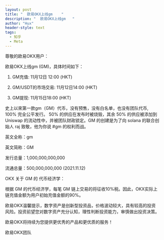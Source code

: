 ```yaml
---
layout: post
title: "  欧易OKX上线gm    "
description: "  欧易OKX上线gm   "
author: "Hux"
header-style: text
tags:
  - 知乎
  - Meta
---
```

尊敬的欧易OKX用户：

欧易OKX上线gm (GM)，具体时间如下：

1. GM充值: 11月12日 12:00 (HKT)

2. GM/USDT的市场交易: 11月12日14:00 (HKT)

3. GM提现: 11月15日18:00 (HKT)

史上以來第一款gm（GM）代币，没有预售，没有白名单，也没有团队代币, 100% 完全公平发行。 50% 的供应在发布时被烧毁，其余 50% 的供应被添加到 Uniswap 的流动性中，并被团队财政锁定。GM 的创建是为了向 solana 的联合创始人 raj 致敬，他为你说 #gm 的权利而战。

英文全称：gm

英文简称：GM

发行总量：1,000,000,000,000

流通总量：500,000,000,000 (2021.11.12)

OKX 关于 GM 的 代币经济学：

根据 GM 的代币经济学，每笔 GM 链上交易的将征收10%税。因此，OKX实际上链充值金额为用户初始充值金额的90%。

欧易OKX温馨提示，数字资产是创新型投资品，价格波动较大，具有较高的投资风险。投资前望您对数字资产充分认知，理性判断投资能力，审慎做出投资决策。

欧易OKX将持续为您提供更优秀的产品和更优质的服务！

 

欧易OKX团队
